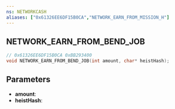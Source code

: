 ```yaml
---
ns: NETWORKCASH
aliases: ["0x61326EE6DF15B0CA","NETWORK_EARN_FROM_MISSION_H"]
---
```

## NETWORK_EARN_FROM_BEND_JOB

```c
// 0x61326EE6DF15B0CA 0xBB293400
void NETWORK_EARN_FROM_BEND_JOB(int amount, char* heistHash);
```

## Parameters
* **amount**:
* **heistHash**:

